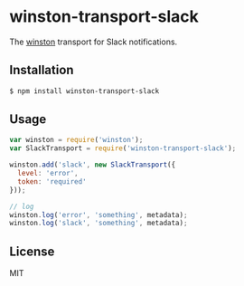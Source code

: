 
# winston-transport-slack

The [winston](https://githubc.com/winstonjs/winston) transport for Slack notifications.

## Installation

```sh
$ npm install winston-transport-slack
```

## Usage

```js
var winston = require('winston');
var SlackTransport = require('winston-transport-slack');

winston.add('slack', new SlackTransport({
  level: 'error',
  token: 'required'
}));

// log
winston.log('error', 'something', metadata);
winston.log('slack', 'something', metadata);
```

## License 

MIT